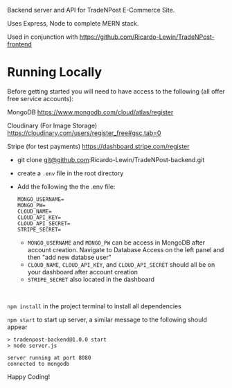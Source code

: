 Backend server and API for TradeNPost E-Commerce Site. 

Uses Express, Node to complete MERN stack. 

Used in conjunction with https://github.com/Ricardo-Lewin/TradeNPost-frontend

# Running Locally
Before getting started you will need to have access to the following (all offer free service accounts):

MongoDB https://www.mongodb.com/cloud/atlas/register

Cloudinary (For Image Storage) https://cloudinary.com/users/register_free#gsc.tab=0

Stripe (for test payments) https://dashboard.stripe.com/register


- git clone git@github.com:Ricardo-Lewin/TradeNPost-backend.git

- create a `.env` file in the root directory
- Add the following the the .env file:
    ```
    MONGO_USERNAME=
    MONGO_PW=
    CLOUD_NAME=
    CLOUD_API_KEY=
    CLOUD_API_SECRET=
    STRIPE_SECRET=
    ```
    - `MONGO_USERNAME` and `MONGO_PW` can be access in MongoDB after account creation. Navigate to Database Access on the left panel and then "add new databse user"
    - `CLOUD_NAME`, `CLOUD_API_KEY`, and `CLOUD_API_SECRET` should all be on your dashboard after account creation
    - `STRIPE_SECRET` also located in the dashboard

<br>

`npm install` in the project terminal to install all dependencies

`npm start` to start up server, a similar message to the following should appear
```
> tradenpost-backend@1.0.0 start
> node server.js

server running at port 8080
connected to mongodb

```

Happy Coding!

